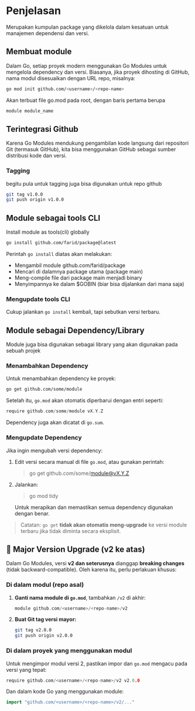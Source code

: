 # Penjelasan

Merupakan kumpulan package yang dikelola dalam kesatuan untuk manajemen dependensi dan versi.

## Membuat module

Dalam Go, setiap proyek modern menggunakan Go Modules untuk mengelola dependency dan versi. Biasanya, jika proyek dihosting di GitHub, nama modul disesuaikan dengan URL repo, misalnya:

```bash
go mod init github.com/<username>/<repo-name>
```

Akan terbuat file go.mod pada root, dengan baris pertama berupa

```go
module module_name
```

## Terintegrasi Github

Karena Go Modules mendukung pengambilan kode langsung dari repositori Git (termasuk GitHub), kita bisa menggunakan GitHub sebagai sumber distribusi kode dan versi.

### Tagging

begitu pula untuk tagging juga bisa digunakan untuk repo github

```bash
git tag v1.0.0
git push origin v1.0.0
```

## Module sebagai tools CLI

Install module as tools(cli) globally

```bash
go install github.com/farid/package@latest
```

Perintah `go install` diatas akan melakukan:

- Mengambil module github.com/farid/package
- Mencari di dalamnya package utama (package main)
- Meng-compile file dari package main menjadi binary
- Menyimpannya ke dalam $GOBIN (biar bisa dijalankan dari mana saja)

### Mengupdate tools CLI

Cukup jalankan `go install` kembali, tapi sebutkan versi terbaru.

## Module sebagai Dependency/Library

Module juga bisa digunakan sebagai library yang akan digunakan pada sebuah projek

### Menambahkan Dependency

Untuk menambahkan dependency ke proyek:

```bash
go get github.com/some/module
```

Setelah itu, `go.mod` akan otomatis diperbarui dengan entri seperti:

```go
require github.com/some/module vX.Y.Z
```

Dependency juga akan dicatat di `go.sum`.

### Mengupdate Dependency

Jika ingin mengubah versi dependency:

1. Edit versi secara manual di file `go.mod`, atau gunakan perintah:
   >go get github.com/some/module@vX.Y.Z
2. Jalankan:
   >go mod tidy

   Untuk merapikan dan memastikan semua dependency digunakan dengan benar.

> Catatan: `go get` **tidak akan otomatis meng-upgrade** ke versi module terbaru jika tidak diminta secara eksplisit.

## 🚨 Major Version Upgrade (v2 ke atas)

Dalam Go Modules, versi **v2 dan seterusnya** dianggap **breaking changes** (tidak backward-compatible). Oleh karena itu, perlu perlakuan khusus:

### Di dalam modul (repo asal)

1. **Ganti nama module di `go.mod`**, tambahkan `/v2` di akhir:

   ```go
   module github.com/<username>/<repo-name>/v2
   ```

2. **Buat Git tag versi mayor:**

   ```bash
   git tag v2.0.0
   git push origin v2.0.0
   ```

### Di dalam proyek yang menggunakan modul

Untuk mengimpor modul versi 2, pastikan impor dan `go.mod` mengacu pada versi yang tepat:

```go
require github.com/<username>/<repo-name>/v2 v2.0.0
```

Dan dalam kode Go yang menggunakan module:

```go
import "github.com/<username>/<repo-name>/v2/..."
```
